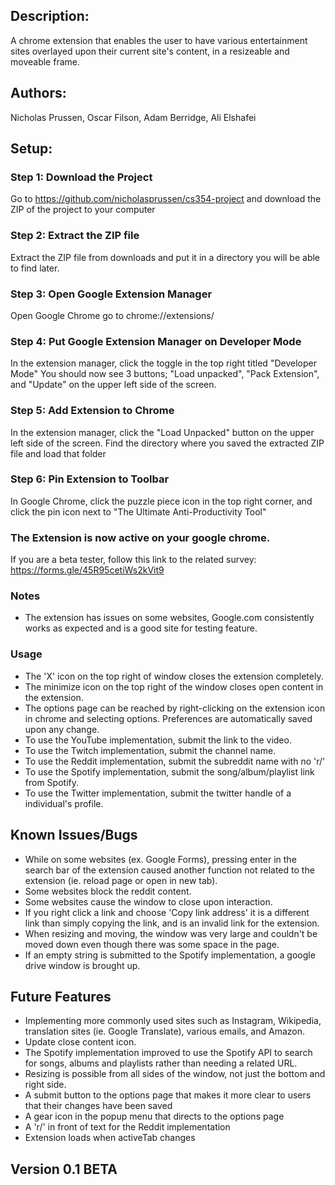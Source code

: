 ## Description:
A chrome extension that enables the user to have various entertainment sites overlayed upon their current site's content, in a resizeable and moveable frame. 

## Authors: 
Nicholas Prussen, Oscar Filson, Adam Berridge, Ali Elshafei

## Setup:

### Step 1: Download the Project
Go to https://github.com/nicholasprussen/cs354-project and download the ZIP of the project to your computer

### Step 2: Extract the ZIP file
Extract the ZIP file from downloads and put it in a directory you will be able to find later.

### Step 3: Open Google Extension Manager
Open Google Chrome go to chrome://extensions/

### Step 4: Put Google Extension Manager on Developer Mode
In the extension manager, click the toggle in the top right titled "Developer Mode" 
You should now see 3 buttons; "Load unpacked", "Pack Extension", and "Update" on the upper left side of the screen. 

### Step 5: Add Extension to Chrome
In the extension manager, click the "Load Unpacked" button on the upper left side of the screen. 
Find the directory where you saved the extracted ZIP file and load that folder

### Step 6: Pin Extension to Toolbar
In Google Chrome, click the puzzle piece icon in the top right corner, and click the pin icon next to "The Ultimate Anti-Productivity Tool"

### The Extension is now active on your google chrome. 
If you are a beta tester, follow this link to the related survey: https://forms.gle/45R95cetiWs2kVit9

### Notes
- The extension has issues on some websites, Google.com consistently works as expected and is a good site for testing feature.

### Usage
- The 'X' icon on the top right of window closes the extension completely.
- The minimize icon on the top right of the window closes open content in the extension. 
- The options page can be reached by right-clicking on the extension icon in chrome and selecting options. Preferences are automatically saved upon any change. 
- To use the YouTube implementation, submit the link to the video.
- To use the Twitch implementation, submit the channel name.
- To use the Reddit implementation, submit the subreddit name with no 'r/'
- To use the Spotify implementation, submit the song/album/playlist link from Spotify.
- To use the Twitter implementation, submit the twitter handle of a individual's profile. 

## Known Issues/Bugs
- While on some websites (ex. Google Forms), pressing enter in the search bar of the extension caused another function not related to the extension (ie. reload page or open in new tab).
- Some websites block the reddit content.
- Some websites cause the window to close upon interaction.
- If you right click a link and choose 'Copy link address' it is a different link than simply copying the link, and is an invalid link for the extension. 
- When resizing and moving, the window was very large and couldn't be moved down even though there was some space in the page.
- If an empty string is submitted to the Spotify implementation, a google drive window is brought up.

## Future Features
- Implementing more commonly used sites such as Instagram, Wikipedia, translation sites (ie. Google Translate), various emails, and Amazon.
- Update close content icon.
- The Spotify implementation improved to use the Spotify API to search for songs, albums and playlists rather than needing a related URL. 
- Resizing is possible from all sides of the window, not just the bottom and right side.
- A submit button to the options page that makes it more clear to users that their changes have been saved
- A gear icon in the popup menu that directs to the options page
- A 'r/' in front of text for the Reddit implementation
- Extension loads when activeTab changes

## Version 0.1 BETA
